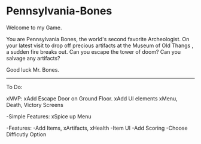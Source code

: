 # Pennsylvania-Bones
Welcome to my Game.

You are Pennsylvania Bones, the world's second favorite Archeologist. On your latest visit to drop off precious artifacts at the Museum of Old Thangs , a sudden fire breaks out. Can you escape the tower of doom? Can you salvage any artifacts? 

Good luck Mr. Bones.

-----------------------------------------------------------------

To Do:

xMVP:
    xAdd Escape Door on Ground Floor.
    xAdd UI elements
    xMenu, Death, Victory Screens
    
-Simple Features:
    xSpice up Menu

-Features:
    -Add Items, xArtifacts, xHealth
    -Item UI
    -Add Scoring
    -Choose Difficutly Option
    
